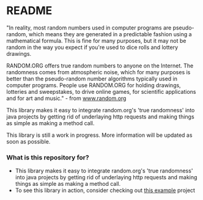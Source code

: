 # README #

"In reality, most random numbers used in computer programs are pseudo-random, which means they are generated in a predictable fashion using a mathematical formula. This is fine for many purposes, but it may not be random in the way you expect if you're used to dice rolls and lottery drawings.

RANDOM.ORG offers true random numbers to anyone on the Internet. The randomness comes from atmospheric noise, which for many purposes is better than the pseudo-random number algorithms typically used in computer programs. People use RANDOM.ORG for holding drawings, lotteries and sweepstakes, to drive online games, for scientific applications and for art and music." - from www.random.org

This library makes it easy to integrate random.org's 'true randomness' into java projects by getting rid of underlaying http requests and making things as simple as making a method call.

This library is still a work in progress. More information will be updated as soon as possible. 

### What is this repository for? ###

* This library makes it easy to integrate random.org's 'true randomness' into java projects by getting rid of underlaying http requests and making things as simple as making a method call.
* To see this library in action, consider checking out [this example](https://github.com/iarks/RandomOrgAPIExample) project